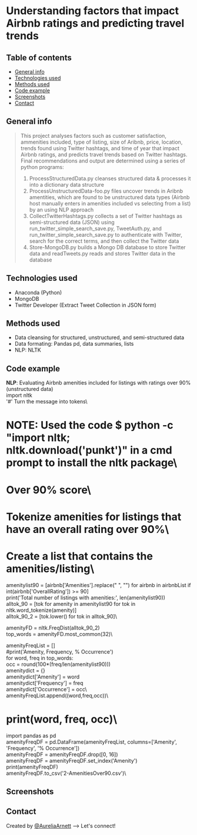 # Understanding factors that impact Airbnb ratings and predicting travel trends

## Table of contents
* [General info](#general-info)
* [Technologies used](#technologies-used)
* [Methods used](#methods-used)
* [Code example](code-example)
* [Screenshots](#screenshots)
* [Contact](#contact)

## General info
> This project analyses factors such as customer satisfaction, ammenities included, type of listing, size of Aribnb, price, location, trends found using Twitter hashtags, and time of year that impact Airbnb ratings, and predicts travel trends based on Twitter hashtags. Final recommendations and output are determined using a series of python programs:
> 1. ProcessStructuredData.py cleanses structured data & processes it into a dictionary data structure
> 2. ProcessUnstructuredData-foo.py files uncover trends in Aribnb amentities, which are found to be unstructured data types (Airbnb host manually enters in amenities included vs selecting from a list) by an using NLP approach
> 3. CollectTwitterHashtags.py collects a set of Twitter hashtags as semi-structured data (JSON) using run_twitter_simple_search_save.py, TweetAuth.py, and run_twitter_simple_search_save.py to authenticate with Twitter, search for the correct terms, and then collect the Twitter data  
> 4. Store-MongoDB.py builds a Mongo DB database to store Twitter data and readTweets.py reads and stores Twitter data in the database

## Technologies used
* Anaconda (Python)
* MongoDB
* Twitter Developer (Extract Tweet Collection in JSON form)

## Methods used
* Data cleansing for structured, unstructured, and semi-structured data
* Data formating: Pandas pd, data summaries, lists
* NLP: NLTK

## Code example
**NLP**: Evaluating Airbnb amenities included for listings with ratings over 90% (unstructured data)\
import nltk\
'#' Turn the message into tokens\
# NOTE: Used the code $ python -c "import nltk; nltk.download('punkt')" in a cmd prompt to install the nltk package\

# Over 90% score\
# Tokenize amenities for listings that have an overall rating over 90%\
# Create a list that contains the amenities/listing\

amenitylist90 = [airbnb['Amenities'].replace(" ", "") for airbnb in airbnbList if int(airbnb['OverallRating']) >= 90]\
print('Total number of listings with amenities:', len(amenitylist90))\
alltok_90 = [tok for amenity in amenitylist90 for tok in nltk.word_tokenize(amenity)]\
alltok_90_2 = [tok.lower() for tok in alltok_90]\

amenityFD = nltk.FreqDist(alltok_90_2)\
top_words = amenityFD.most_common(32)\

amenityFreqList = []\
#print('Amenity, Frequency, % Occurrence')\
for word, freq in top_words:\
   occ = round(100*(freq/len(amenitylist90)))\
   amenitydict = {}\
   amenitydict['Amenity'] = word\
   amenitydict['Frequency'] = freq\
   amenitydict['Occurrence'] = occ\\\
   amenityFreqList.append((word,freq,occ))\
#   print(word, freq, occ)\


import pandas as pd\
amenityFreqDF = pd.DataFrame(amenityFreqList, columns=['Amenity', 'Frequency', '% Occurrence'])\
amenityFreqDF = amenityFreqDF.drop([0, 16])\
amenityFreqDF = amenityFreqDF.set_index('Amenity')\
print(amenityFreqDF)\
amenityFreqDF.to_csv('2-AmenitiesOver90.csv')\


## Screenshots


## Contact
Created by [@AureliaArnett](https://twitter.com/AureliaArnett) --> Let's connect!
